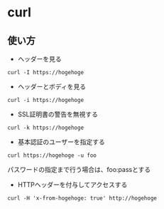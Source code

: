 # curl
## 使い方
- ヘッダーを見る
```
curl -I https://hogehoge
```

- ヘッダーとボディを見る
```
curl -i https://hogehoge
```

- SSL証明書の警告を無視する
```
curl -k https://hogehoge
```

- 基本認証のユーザーを指定する
```
curl https://hogehoge -u foo
```
パスワードの指定まで行う場合は、foo:passとする

- HTTPヘッダーを付与してアクセスする
```
curl -H 'x-from-hogehoge: true' http://hogehoge
```